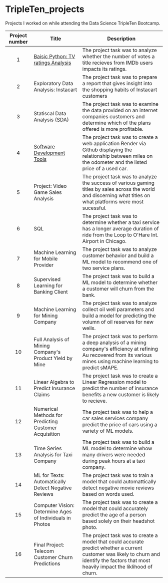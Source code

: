 # TripleTen_projects
Projects I worked on while attending the Data Science TripleTen Bootcamp.


| Project number | Title | Description |
| :-----------: | ----------- |----------- |
| 1 | [Baisic Python: TV ratings Analysis](https://github.com/JohnFDwy/Basic_Python) | The project task was to analyze whether the number of votes a title recieves from IMDb users impacts its ratings. |
| 2 | Exploratory Data Analysis: Instacart | The project task was to prepare a report that gives insight into the shopping habits of Instacart customers |
| 3 | Statiscal Data Analysis (SDA) | The project task was to examine the data provided on an internet companies customers and determine which of the plans offered is more profitable. |
| 4 | [Software Development Tools](https://github.com/JohnFDwy/Project4) | The project task was to create a web application Render via Github displaying the relationship between miles on the odometer and the listed price of a used car. |
| 5 | Project: Video Game Sales Analysis | The project task was to analyze the success of various gaming titles by sales across the world and discerning what titles on what platforms were most sucessful. |
| 6 | SQL | The project task was to determine whether a taxi service has a longer average duration of ride from the Loop to O'Hare Int. Airport in Chicago. |
| 7 | Machine Learning for Mobile Provider | The project task was to analyze customer behavior and build a ML model to recommend one of two service plans. |
| 8 | Supervised Learning for Banking Client | The project task was to build a ML model to determine whether a customer will churn from the bank. |
| 9 | Machine Learning for Mining Company | The project task was to analyze collect oil well parameters and build a model for predicting the volumn of oil reserves for new wells. |
| 10 | Full Analysis of Mining Company's Product Yield by Mine| The project task was to perform a deep analysis of a mining company's efficiency at refining Au recovered from its various mines using machine learning to predict sMAPE. |
| 11 | Linear Algebra to Predict Insurance Claims | The project task was to create a Linear Regression model to predict the number of insurance benefits a new customer is likely to recieve. |
| 12 | Numerical Methods for Predicting Customer Acquisition | The project task was to help a car sales services company predict the price of cars using a variety of ML models. |
| 13 | Time Series Analysis for Taxi Company | The project task was to build a ML model to determine whow many drivers were needed during peak hours at a taxi company. |
| 14 | ML for Texts: Automatically Detect Negative Reviews | The project task was to train a model that could automattically detect negative movie reviews based on words used. |
| 15 | Computer Vision: Determine Ages of Individuals in Photos | The project task was to create a model that could accurately predict the age of a person based solely on their headshot photo. |
| 16 | Final Project: Telecom Customer Churn Predictions | The project task was to create a model that could accurate predict whether a current customer was likely to churn and identify the factors that most heavily impact the liklihood of churn. |
